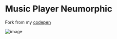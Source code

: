# Music Player Neumorphic
   
Fork from my [codepen](https://codepen.io/dilums/pen/JjoyaBO)    
     
       
![image](https://res.cloudinary.com/ds574fco0/image/upload/v1679213235/github/music-player-neumorphic_j2kgft.png)
